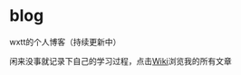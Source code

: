 # blog
wxtt的个人博客（持续更新中）

闲来没事就记录下自己的学习过程，点击[Wiki](https://github.com/wxtt-github/blog/wiki)浏览我的所有文章
